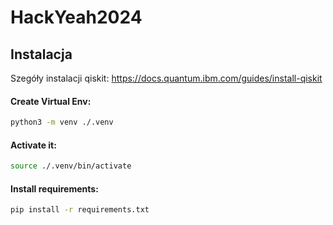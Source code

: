 # HackYeah2024

## Instalacja

Szegóły instalacji qiskit: https://docs.quantum.ibm.com/guides/install-qiskit

#### Create Virtual Env:


```bash
python3 -m venv ./.venv
```

#### Activate it:

```bash
source ./.venv/bin/activate
```

#### Install requirements:

```bash
pip install -r requirements.txt
```
